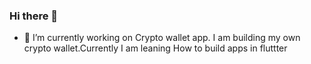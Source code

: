 ### Hi there 👋
- 🔭 I’m currently working on Crypto wallet app. I am building my own crypto wallet.Currently I am leaning How to build apps in fluttter

